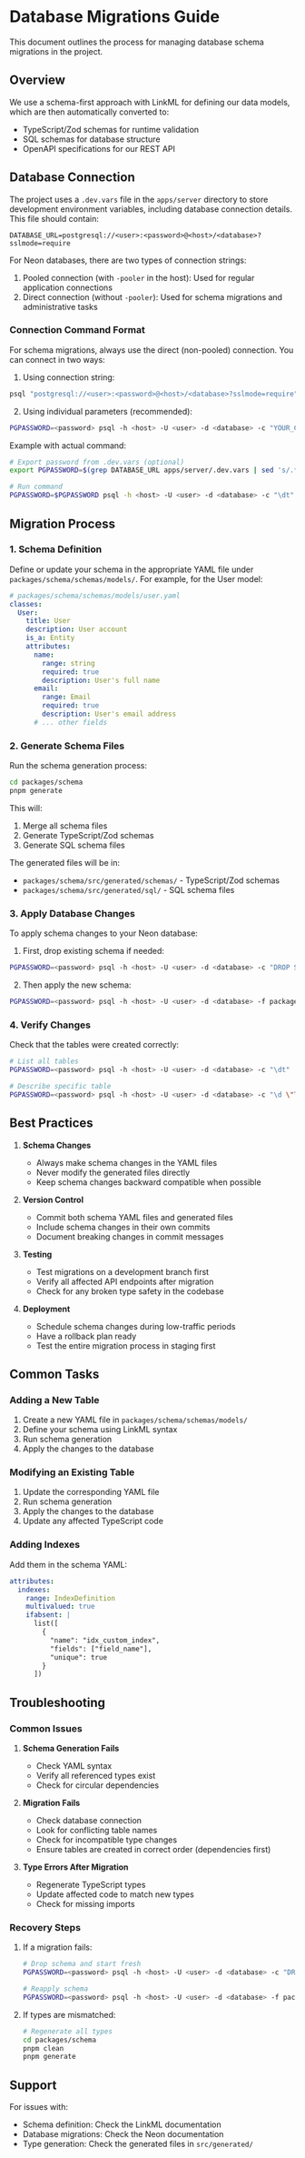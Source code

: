 # Database Migrations Guide

This document outlines the process for managing database schema migrations in the project.

## Overview

We use a schema-first approach with LinkML for defining our data models, which are then automatically converted to:
- TypeScript/Zod schemas for runtime validation
- SQL schemas for database structure
- OpenAPI specifications for our REST API

## Database Connection

The project uses a `.dev.vars` file in the `apps/server` directory to store development environment variables, including database connection details. This file should contain:

```env
DATABASE_URL=postgresql://<user>:<password>@<host>/<database>?sslmode=require
```

For Neon databases, there are two types of connection strings:
1. Pooled connection (with `-pooler` in the host): Used for regular application connections
2. Direct connection (without `-pooler`): Used for schema migrations and administrative tasks

### Connection Command Format

For schema migrations, always use the direct (non-pooled) connection. You can connect in two ways:

1. Using connection string:
```bash
psql "postgresql://<user>:<password>@<host>/<database>?sslmode=require" -c "YOUR_COMMAND"
```

2. Using individual parameters (recommended):
```bash
PGPASSWORD=<password> psql -h <host> -U <user> -d <database> -c "YOUR_COMMAND"
```

Example with actual command:
```bash
# Export password from .dev.vars (optional)
export PGPASSWORD=$(grep DATABASE_URL apps/server/.dev.vars | sed 's/.*://g' | cut -d '@' -f1)

# Run command
PGPASSWORD=$PGPASSWORD psql -h <host> -U <user> -d <database> -c "\dt"
```

## Migration Process

### 1. Schema Definition

Define or update your schema in the appropriate YAML file under `packages/schema/schemas/models/`. For example, for the User model:

```yaml
# packages/schema/schemas/models/user.yaml
classes:
  User:
    title: User
    description: User account
    is_a: Entity
    attributes:
      name:
        range: string
        required: true
        description: User's full name
      email:
        range: Email
        required: true
        description: User's email address
      # ... other fields
```

### 2. Generate Schema Files

Run the schema generation process:

```bash
cd packages/schema
pnpm generate
```

This will:
1. Merge all schema files
2. Generate TypeScript/Zod schemas
3. Generate SQL schema files

The generated files will be in:
- `packages/schema/src/generated/schemas/` - TypeScript/Zod schemas
- `packages/schema/src/generated/sql/` - SQL schema files

### 3. Apply Database Changes

To apply schema changes to your Neon database:

1. First, drop existing schema if needed:
```bash
PGPASSWORD=<password> psql -h <host> -U <user> -d <database> -c "DROP SCHEMA public CASCADE; CREATE SCHEMA public;"
```

2. Then apply the new schema:
```bash
PGPASSWORD=<password> psql -h <host> -U <user> -d <database> -f packages/schema/src/generated/sql/schema.sql
```

### 4. Verify Changes

Check that the tables were created correctly:

```bash
# List all tables
PGPASSWORD=<password> psql -h <host> -U <user> -d <database> -c "\dt"

# Describe specific table
PGPASSWORD=<password> psql -h <host> -U <user> -d <database> -c "\d \"TableName\""
```

## Best Practices

1. **Schema Changes**
   - Always make schema changes in the YAML files
   - Never modify the generated files directly
   - Keep schema changes backward compatible when possible

2. **Version Control**
   - Commit both schema YAML files and generated files
   - Include schema changes in their own commits
   - Document breaking changes in commit messages

3. **Testing**
   - Test migrations on a development branch first
   - Verify all affected API endpoints after migration
   - Check for any broken type safety in the codebase

4. **Deployment**
   - Schedule schema changes during low-traffic periods
   - Have a rollback plan ready
   - Test the entire migration process in staging first

## Common Tasks

### Adding a New Table

1. Create a new YAML file in `packages/schema/schemas/models/`
2. Define your schema using LinkML syntax
3. Run schema generation
4. Apply the changes to the database

### Modifying an Existing Table

1. Update the corresponding YAML file
2. Run schema generation
3. Apply the changes to the database
4. Update any affected TypeScript code

### Adding Indexes

Add them in the schema YAML:

```yaml
attributes:
  indexes:
    range: IndexDefinition
    multivalued: true
    ifabsent: |
      list([
        {
          "name": "idx_custom_index",
          "fields": ["field_name"],
          "unique": true
        }
      ])
```

## Troubleshooting

### Common Issues

1. **Schema Generation Fails**
   - Check YAML syntax
   - Verify all referenced types exist
   - Check for circular dependencies

2. **Migration Fails**
   - Check database connection
   - Look for conflicting table names
   - Check for incompatible type changes
   - Ensure tables are created in correct order (dependencies first)

3. **Type Errors After Migration**
   - Regenerate TypeScript types
   - Update affected code to match new types
   - Check for missing imports

### Recovery Steps

1. If a migration fails:
   ```bash
   # Drop schema and start fresh
   PGPASSWORD=<password> psql -h <host> -U <user> -d <database> -c "DROP SCHEMA public CASCADE; CREATE SCHEMA public;"
   
   # Reapply schema
   PGPASSWORD=<password> psql -h <host> -U <user> -d <database> -f packages/schema/src/generated/sql/schema.sql
   ```

2. If types are mismatched:
   ```bash
   # Regenerate all types
   cd packages/schema
   pnpm clean
   pnpm generate
   ```

## Support

For issues with:
- Schema definition: Check the LinkML documentation
- Database migrations: Check the Neon documentation
- Type generation: Check the generated files in `src/generated/` 